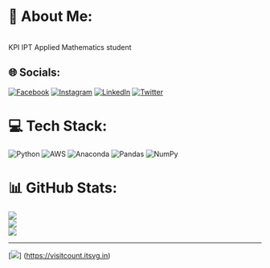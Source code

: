 
# 💫 About Me:
<br>KPI IPT Applied Mathematics student <br>


## 🌐 Socials:
[![Facebook](https://img.shields.io/badge/Facebook-%231877F2.svg?logo=Facebook&logoColor=white)](https://www.facebook.com/profile.php?id=100014400488088) [![Instagram](https://img.shields.io/badge/Instagram-%23E4405F.svg?logo=Instagram&logoColor=white)](https://www.instagram.com/art1k_0/?hl=ua) [![LinkedIn](https://img.shields.io/badge/LinkedIn-%230077B5.svg?logo=linkedin&logoColor=white)](https://https://www.linkedin.com/in/artem-sachuk-7b9b5724b/) [![Twitter](https://img.shields.io/badge/Twitter-%231DA1F2.svg?logo=Twitter&logoColor=white)](https://twitter.com/art1k_0) 

# 💻 Tech Stack:
![Python](https://img.shields.io/badge/python-3670A0?style=for-the-badge&logo=python&logoColor=ffdd54) ![AWS](https://img.shields.io/badge/AWS-%23FF9900.svg?style=for-the-badge&logo=amazon-aws&logoColor=white) ![Anaconda](https://img.shields.io/badge/Anaconda-%2344A833.svg?style=for-the-badge&logo=anaconda&logoColor=white) ![Pandas](https://img.shields.io/badge/pandas-%23150458.svg?style=for-the-badge&logo=pandas&logoColor=white) ![NumPy](https://img.shields.io/badge/numpy-%23013243.svg?style=for-the-badge&logo=numpy&logoColor=white)
# 📊 GitHub Stats:
![](https://github-readme-stats.vercel.app/api?username=art1k20&theme=darcula&hide_border=false&include_all_commits=false&count_private=false)<br/>
![](https://github-readme-streak-stats.herokuapp.com/?user=art1k20&theme=darcula&hide_border=false)<br/>
![](https://github-readme-stats.vercel.app/api/top-langs/?username=art1k20&theme=darcula&hide_border=false&include_all_commits=false&count_private=false&layout=compact)

---
[![](https://visitcount.itsvg.in/api?id=art1k20&icon=0&color=0)] (https://visitcount.itsvg.in)
